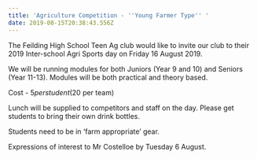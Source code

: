 ```yaml
---
title: 'Agriculture Competition - ''Young Farmer Type'' '
date: 2019-08-15T20:38:43.556Z
---
```

The Feilding High School Teen Ag club would like to invite our club to their 2019 Inter-school Agri Sports day on Friday 16 August 2019. 

We will be running modules for both Juniors (Year 9 and 10) and Seniors (Year 11-13).
Modules will be both practical and theory based. 

Cost - $5 per student ($20 per team)

Lunch will be supplied to competitors and staff on the day. Please get students to bring their own drink bottles. 

Students need to be in ‘farm appropriate’ gear.

Expressions of interest to Mr Costelloe by Tuesday 6 August.
